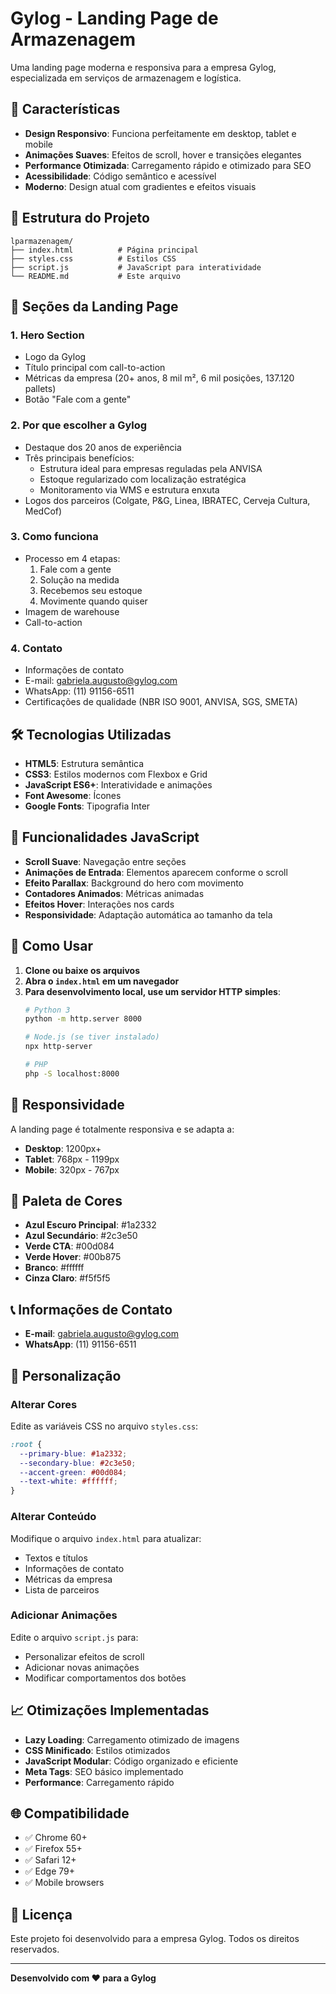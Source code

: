 # Gylog - Landing Page de Armazenagem

Uma landing page moderna e responsiva para a empresa Gylog, especializada em serviços de armazenagem e logística.

## 🚀 Características

- **Design Responsivo**: Funciona perfeitamente em desktop, tablet e mobile
- **Animações Suaves**: Efeitos de scroll, hover e transições elegantes
- **Performance Otimizada**: Carregamento rápido e otimizado para SEO
- **Acessibilidade**: Código semântico e acessível
- **Moderno**: Design atual com gradientes e efeitos visuais

## 📁 Estrutura do Projeto

```
lparmazenagem/
├── index.html          # Página principal
├── styles.css          # Estilos CSS
├── script.js           # JavaScript para interatividade
└── README.md           # Este arquivo
```

## 🎨 Seções da Landing Page

### 1. Hero Section
- Logo da Gylog
- Título principal com call-to-action
- Métricas da empresa (20+ anos, 8 mil m², 6 mil posições, 137.120 pallets)
- Botão "Fale com a gente"

### 2. Por que escolher a Gylog
- Destaque dos 20 anos de experiência
- Três principais benefícios:
  - Estrutura ideal para empresas reguladas pela ANVISA
  - Estoque regularizado com localização estratégica
  - Monitoramento via WMS e estrutura enxuta
- Logos dos parceiros (Colgate, P&G, Linea, IBRATEC, Cerveja Cultura, MedCof)

### 3. Como funciona
- Processo em 4 etapas:
  1. Fale com a gente
  2. Solução na medida
  3. Recebemos seu estoque
  4. Movimente quando quiser
- Imagem de warehouse
- Call-to-action

### 4. Contato
- Informações de contato
- E-mail: gabriela.augusto@gylog.com
- WhatsApp: (11) 91156-6511
- Certificações de qualidade (NBR ISO 9001, ANVISA, SGS, SMETA)

## 🛠️ Tecnologias Utilizadas

- **HTML5**: Estrutura semântica
- **CSS3**: Estilos modernos com Flexbox e Grid
- **JavaScript ES6+**: Interatividade e animações
- **Font Awesome**: Ícones
- **Google Fonts**: Tipografia Inter

## 🎯 Funcionalidades JavaScript

- **Scroll Suave**: Navegação entre seções
- **Animações de Entrada**: Elementos aparecem conforme o scroll
- **Efeito Parallax**: Background do hero com movimento
- **Contadores Animados**: Métricas animadas
- **Efeitos Hover**: Interações nos cards
- **Responsividade**: Adaptação automática ao tamanho da tela

## 🚀 Como Usar

1. **Clone ou baixe os arquivos**
2. **Abra o `index.html` em um navegador**
3. **Para desenvolvimento local, use um servidor HTTP simples**:
   ```bash
   # Python 3
   python -m http.server 8000
   
   # Node.js (se tiver instalado)
   npx http-server
   
   # PHP
   php -S localhost:8000
   ```

## 📱 Responsividade

A landing page é totalmente responsiva e se adapta a:

- **Desktop**: 1200px+
- **Tablet**: 768px - 1199px
- **Mobile**: 320px - 767px

## 🎨 Paleta de Cores

- **Azul Escuro Principal**: #1a2332
- **Azul Secundário**: #2c3e50
- **Verde CTA**: #00d084
- **Verde Hover**: #00b875
- **Branco**: #ffffff
- **Cinza Claro**: #f5f5f5

## 📞 Informações de Contato

- **E-mail**: gabriela.augusto@gylog.com
- **WhatsApp**: (11) 91156-6511

## 🔧 Personalização

### Alterar Cores
Edite as variáveis CSS no arquivo `styles.css`:
```css
:root {
  --primary-blue: #1a2332;
  --secondary-blue: #2c3e50;
  --accent-green: #00d084;
  --text-white: #ffffff;
}
```

### Alterar Conteúdo
Modifique o arquivo `index.html` para atualizar:
- Textos e títulos
- Informações de contato
- Métricas da empresa
- Lista de parceiros

### Adicionar Animações
Edite o arquivo `script.js` para:
- Personalizar efeitos de scroll
- Adicionar novas animações
- Modificar comportamentos dos botões

## 📈 Otimizações Implementadas

- **Lazy Loading**: Carregamento otimizado de imagens
- **CSS Minificado**: Estilos otimizados
- **JavaScript Modular**: Código organizado e eficiente
- **Meta Tags**: SEO básico implementado
- **Performance**: Carregamento rápido

## 🌐 Compatibilidade

- ✅ Chrome 60+
- ✅ Firefox 55+
- ✅ Safari 12+
- ✅ Edge 79+
- ✅ Mobile browsers

## 📝 Licença

Este projeto foi desenvolvido para a empresa Gylog. Todos os direitos reservados.

---

**Desenvolvido com ❤️ para a Gylog**
